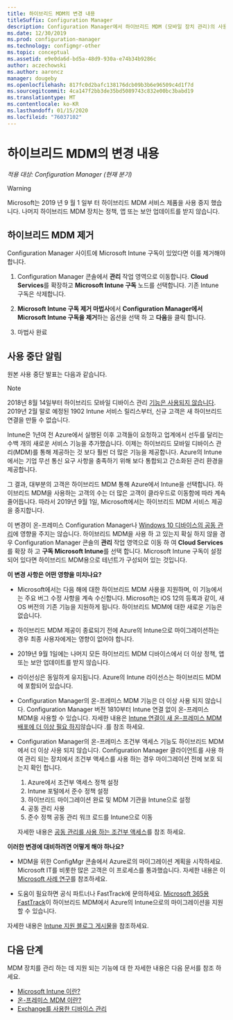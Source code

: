 ```yaml
---
title: 하이브리드 MDM의 변경 내용
titleSuffix: Configuration Manager
description: Configuration Manager에서 하이브리드 MDM (모바일 장치 관리)의 사용 중단에 대해 알아봅니다.
ms.date: 12/30/2019
ms.prod: configuration-manager
ms.technology: configmgr-other
ms.topic: conceptual
ms.assetid: e9e0da6d-bd5a-48d9-930a-e74b34b9286c
author: aczechowski
ms.author: aaroncz
manager: dougeby
ms.openlocfilehash: 817fc0d2bafc138176dcb09b3b6e96509c4d1f7d
ms.sourcegitcommit: 4ca147f2bb3de35bd5089743c832e00bc3babd19
ms.translationtype: MT
ms.contentlocale: ko-KR
ms.lasthandoff: 01/15/2020
ms.locfileid: "76037102"
---
```

# <a name="what-happened-to-hybrid-mdm"></a>하이브리드 MDM의 변경 내용

*적용 대상: Configuration Manager (현재 분기)*

> [!WARNING]
> Microsoft는 2019 년 9 월 1 일부 터 하이브리드 MDM 서비스 제품을 사용 중지 했습니다. 나머지 하이브리드 MDM 장치는 정책, 앱 또는 보안 업데이트를 받지 않습니다.

## <a name="remove-hybrid-mdm"></a>하이브리드 MDM 제거

Configuration Manager 사이트에 Microsoft Intune 구독이 있었다면 이를 제거해야 합니다.

1. Configuration Manager 콘솔에서 **관리** 작업 영역으로 이동합니다. **Cloud Services**를 확장하고 **Microsoft Intune 구독** 노드를 선택합니다. 기존 Intune 구독은 삭제합니다.

1. **Microsoft Intune 구독 제거 마법사**에서 **Configuration Manager에서 Microsoft Intune 구독을 제거**하는 옵션을 선택 하 고 **다음**을 클릭 합니다.

1. 마법사 완료

## <a name="deprecation-announcement"></a>사용 중단 알림

원본 사용 중단 발표는 다음과 같습니다.

> [!NOTE]  
> 2018년 8월 14일부터 하이브리드 모바일 디바이스 관리 [기능은 사용되지 않습니다](/sccm/core/plan-design/changes/deprecated/removed-and-deprecated-cmfeatures). 2019년 2월 말로 예정된 1902 Intune 서비스 릴리스부터, 신규 고객은 새 하이브리드 연결을 만들 수 없습니다.
> <!--Intune feature 2683117-->  
> Intune은 1년여 전 Azure에서 실행된 이후 고객들이 요청하고 업계에서 선두를 달리는 수백 개의 새로운 서비스 기능을 추가했습니다. 이제는 하이브리드 모바일 디바이스 관리(MDM)를 통해 제공하는 것 보다 훨씬 더 많은 기능을 제공합니다. Azure의 Intune에서는 기업 무선 통신 요구 사항을 충족하기 위해 보다 통합되고 간소화된 관리 환경을 제공합니다.
>
> 그 결과, 대부분의 고객은 하이브리드 MDM 통해 Azure에서 Intune을 선택합니다. 하이브리드 MDM을 사용하는 고객의 수는 더 많은 고객이 클라우드로 이동함에 따라 계속 줄어듭니다. 따라서 2019년 9월 1일, Microsoft에서는 하이브리드 MDM 서비스 제공을 중지합니다.
>
> 이 변경이 온-프레미스 Configuration Manager나 [Windows 10 디바이스의 공동 관리](/sccm/comanage/overview)에 영향을 주지는 않습니다. 하이브리드 MDM을 사용 하 고 있는지 확실 하지 않을 경우 Configuration Manager 콘솔의 **관리** 작업 영역으로 이동 하 여 **Cloud Services**를 확장 하 고 **구독 Microsoft Intune**를 선택 합니다. Microsoft Intune 구독이 설정되어 있다면 하이브리드 MDM용으로 테넌트가 구성되어 있는 것입니다.
>
> **이 변경 사항은 어떤 영향을 미치나요?**
>
> - Microsoft에서는 다음 해에 대한 하이브리드 MDM 사용을 지원하며, 이 기능에서는 주요 버그 수정 사항을 계속 수신합니다. Microsoft는 iOS 12의 등록과 같이, 새 OS 버전의 기존 기능을 지원하게 됩니다. 하이브리드 MDM에 대한 새로운 기능은 없습니다.  
>
> - 하이브리드 MDM 제공이 종료되기 전에 Azure의 Intune으로 마이그레이션하는 경우 최종 사용자에게는 영향이 없어야 합니다.  
>
> - 2019년 9월 1일에는 나머지 모든 하이브리드 MDM 디바이스에서 더 이상 정책, 앱 또는 보안 업데이트를 받지 않습니다.  
>
> - 라이선싱은 동일하게 유지됩니다. Azure의 Intune 라이선스는 하이브리드 MDM에 포함되어 있습니다.  
>
> - Configuration Manager의 온-프레미스 MDM 기능은 더 이상 사용 되지 않습니다. Configuration Manager 버전 1810부터 Intune 연결 없이 온-프레미스 MDM을 사용할 수 있습니다. 자세한 내용은 [Intune 연결이 새 온-프레미스 MDM 배포에 더 이상 필요 하지](/sccm/core/plan-design/changes/whats-new-in-version-1810#bkmk_opmdm)않습니다 .를 참조 하세요.
>
> - Configuration Manager의 온-프레미스 조건부 액세스 기능도 하이브리드 MDM에서 더 이상 사용 되지 않습니다. Configuration Manager 클라이언트를 사용 하 여 관리 되는 장치에서 조건부 액세스를 사용 하는 경우 마이그레이션 전에 보호 되는지 확인 합니다.
>     1. Azure에서 조건부 액세스 정책 설정
>     2. Intune 포털에서 준수 정책 설정
>     3. 하이브리드 마이그레이션 완료 및 MDM 기관을 Intune으로 설정
>     4. 공동 관리 사용
>     5. 준수 정책 공동 관리 워크 로드를 Intune으로 이동
>
>     자세한 내용은 [공동 관리를 사용 하는 조건부 액세스](https://docs.microsoft.com/sccm/comanage/quickstart-conditional-access)를 참조 하세요.
>
> **이러한 변경에 대비하려면 어떻게 해야 하나요?**
>
> - MDM을 위한 ConfigMgr 콘솔에서 Azure로의 마이그레이션 계획을 시작하세요. Microsoft IT를 비롯한 많은 고객은 이 프로세스를 통과했습니다. 자세한 내용은 이 [Microsoft 사례 연구](https://aka.ms/Intune_MSFT)를 참조하세요.  
>
> - 도움이 필요하면 공식 파트너나 FastTrack에 문의하세요. [Microsoft 365용 FastTrack](https://aka.ms/hybrid_fasttrack)이 하이브리드 MDM에서 Azure의 Intune으로의 마이그레이션을 지원할 수 있습니다.
>
> 자세한 내용은 [Intune 지원 블로그 게시물](https://aka.ms/hybrid_notification)을 참조하세요.

## <a name="next-steps"></a>다음 단계

MDM 장치를 관리 하는 데 지원 되는 기능에 대 한 자세한 내용은 다음 문서를 참조 하세요.

- [Microsoft Intune 이란?](https://docs.microsoft.com/intune/what-is-intune)
- [온-프레미스 MDM 이란?](/sccm/mdm/understand/manage-mobile-devices-with-on-premises-infrastructure)
- [Exchange를 사용한 디바이스 관리](/sccm/mdm/deploy-use/manage-mobile-devices-with-exchange-activesync)
